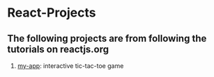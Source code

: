 # React-Projects

## The following projects are from following the tutorials on reactjs.org

1) [my-app](./my-app): interactive tic-tac-toe game

